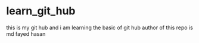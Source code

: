 # learn_git_hub
this is my git hub and i am learning the basic of git hub
author of this repo is md fayed hasan

